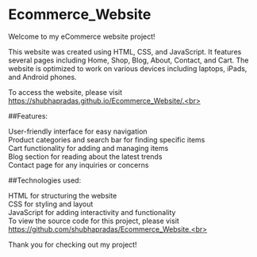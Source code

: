 # Ecommerce_Website
Welcome to my eCommerce website project!<br>

This website was created using HTML, CSS, and JavaScript. It features several pages including Home, Shop, Blog, About, Contact, and Cart. The website is optimized to work on various devices including laptops, iPads, and Android phones.<br>

To access the website, please visit https://shubhapradas.github.io/Ecommerce_Website/.<br>

##Features:<br>

User-friendly interface for easy navigation<br>
Product categories and search bar for finding specific items<br>
Cart functionality for adding and managing items<br>
Blog section for reading about the latest trends<br>
Contact page for any inquiries or concerns<br>

##Technologies used:

HTML for structuring the website<br>
CSS for styling and layout<br>
JavaScript for adding interactivity and functionality<br>
To view the source code for this project, please visit https://github.com/shubhapradas/Ecommerce_Website.<br>

Thank you for checking out my project!
